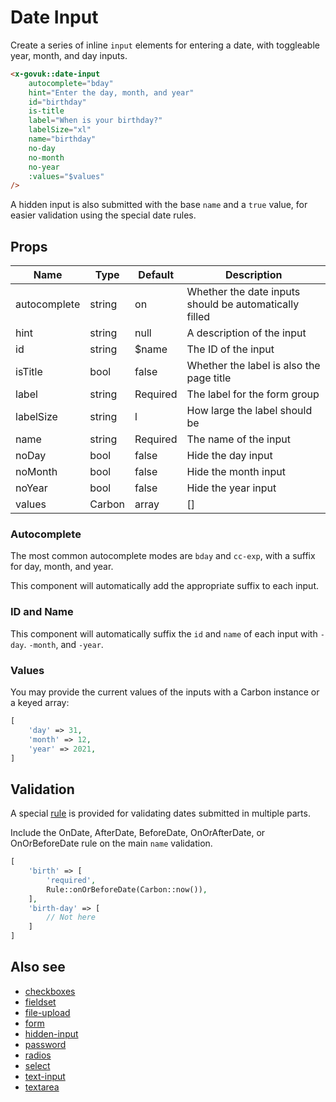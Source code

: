 # Date Input

Create a series of inline `input` elements for entering a date, with toggleable year, month, and day inputs.

```html
<x-govuk::date-input
    autocomplete="bday"
    hint="Enter the day, month, and year"
    id="birthday"
    is-title
    label="When is your birthday?"
    labelSize="xl"
    name="birthday"
    no-day
    no-month
    no-year
    :values="$values"
/>
```

A hidden input is also submitted with the base `name` and a `true` value, for easier validation using the special date rules.

## Props

| Name         | Type         | Default  | Description |
| ------------ | ------------ | -------- | ----------- |
| autocomplete | string       | on       | Whether the date inputs should be automatically filled |
| hint         | string       | null     | A description of the input |
| id           | string       | $name    | The ID of the input |
| isTitle      | bool         | false    | Whether the label is also the page title |
| label        | string       | Required | The label for the form group |
| labelSize    | string       | l        | How large the label should be |
| name         | string       | Required | The name of the input |
| noDay        | bool         | false    | Hide the day input |
| noMonth      | bool         | false    | Hide the month input |
| noYear       | bool         | false    | Hide the year input |
| values       | Carbon|array | []       | The current values of the inputs |

### Autocomplete

The most common autocomplete modes are `bday` and `cc-exp`, with a suffix for day, month, and year.

This component will automatically add the appropriate suffix to each input.

### ID and Name

This component will automatically suffix the `id` and `name` of each input with `-day`. `-month`, and `-year`.

### Values

You may provide the current values of the inputs with a Carbon instance or a keyed array:

```php
[
    'day' => 31,
    'month' => 12,
    'year' => 2021,
]
```

## Validation

A special [rule](../rules.md) is provided for validating dates submitted in multiple parts.

Include the OnDate, AfterDate, BeforeDate, OnOrAfterDate, or OnOrBeforeDate rule on the main `name` validation.

```php
[
    'birth' => [
        'required',
        Rule::onOrBeforeDate(Carbon::now()),
    ],
    'birth-day' => [
        // Not here
    ]
]
```

## Also see

* [checkboxes](checkboxes.md)
* [fieldset](fieldset.md)
* [file-upload](file-upload.md)
* [form](form.md)
* [hidden-input](hidden-input.md)
* [password](password.md)
* [radios](radios.md)
* [select](select.md)
* [text-input](text-input.md)
* [textarea](textarea.md)
